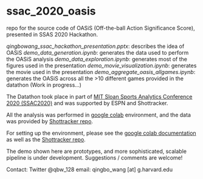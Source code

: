 # ssac_2020_oasis
repo for the source code of OASiS (Off-the-ball Action Significance Score), presented in SSAS 2020 Hackathon.

*qingbowang_ssac_hackathon_presentation.pptx*: describes the idea of OASiS
*demo_data_generation.ipynb*: generates the data used to perform the OASiS analysis
*demo_data_exploration.ipynb*: generates most of the figures used in the presentation
*demo_movie_visualization.ipynb*: generates the movie used in the presentation
*demo_aggregate_oasis_allgames.ipynb*: generates the OASiS across all the >10 different games provided in the datathon (Work in progress...)

The Datathon took place in part of [MIT Sloan Sports Analytics Conference 2020 (SSAC2020)](http://www.sloansportsconference.com/2020-conference/) and was supported by ESPN and Shottracker.

All the analysis was performed in [google colab](https://colab.research.google.com/notebooks/intro.ipynb) environment, and the data was provided by [Shottracker repo](https://bitbucket.org/%7Bd5f3e782-25bf-4b80-9963-c8ad27dacd65%7D/).

For setting up the environment, please see the [google colab documentation](https://colab.research.google.com/notebooks/intro.ipynb) as well as the [Shottracker repo](https://bitbucket.org/%7Bd5f3e782-25bf-4b80-9963-c8ad27dacd65%7D/).

The demo shown here are prototypes, and more sophisticated, scalable pipeline is under development. 
Suggestions / comments are welcome!

Contact:
Twitter @qbw_128
email: qingbo_wang [at] g.harvard.edu



